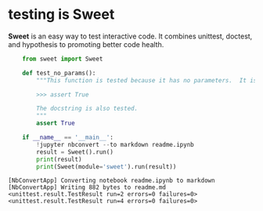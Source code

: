 
# testing is __Sweet__
    
__Sweet__ is an easy way to test interactive code. It combines unittest, doctest, and hypothesis to promoting better code health.


```python
    from sweet import Sweet
```


```python
    def test_no_params():
        """This function is tested because it has no parameters.  It is executed using FunctionTestCase

        >>> assert True

        The docstring is also tested.
        """
        assert True
```


```python
    if __name__ == '__main__':
        !jupyter nbconvert --to markdown readme.ipynb
        result = Sweet().run()
        print(result)
        print(Sweet(module='sweet').run(result))
```

    [NbConvertApp] Converting notebook readme.ipynb to markdown
    [NbConvertApp] Writing 882 bytes to readme.md
    <unittest.result.TestResult run=2 errors=0 failures=0>
    <unittest.result.TestResult run=4 errors=0 failures=0>

